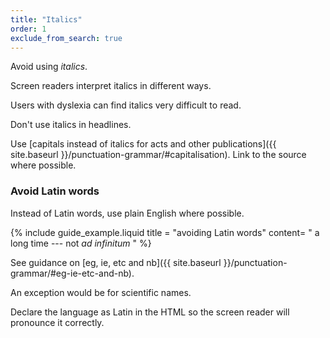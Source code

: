 ```yaml
---
title: "Italics"
order: 1
exclude_from_search: true
---
```


Avoid using *italics*.

Screen readers interpret italics in different ways.

Users with dyslexia can find italics very difficult to read.

Don't use italics in headlines.

Use [capitals instead of italics for acts and other publications]({{ site.baseurl }}/punctuation-grammar/#capitalisation). Link to the source where possible.

### Avoid Latin words

Instead of Latin words, use plain English where possible.

{% include guide_example.liquid
  title = "avoiding Latin words"
  content= "
a long time --- not _ad infinitum_
"
%}

See guidance on [eg, ie, etc and nb]({{ site.baseurl }}/punctuation-grammar/#eg-ie-etc-and-nb).

An exception would be for scientific names.

Declare the language as Latin in the HTML so the screen reader will pronounce it correctly.
